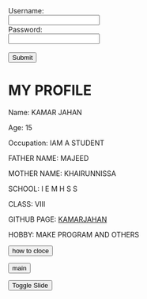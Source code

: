 







<!DOCTYPE html>

<form action="/login" method="POST" onsubmit="return checkForm(this);">
  <label for="username">Username:</label><br>
  <input type="text" id="username" name="username"><br>
  <label for="password">Password:</label><br>
  <input type="password" id="password" name="password"><br><br>
  <input type="submit" value="Submit">
</form> 

<script>
  function checkForm(form) {
    if (form.username.value == "1414" && form.password.value == "1234") {
      window.location.href = "/welcome";
      return false;
    }
    else {
      alert("Invalid username or password!");
      return false;
    }
  }
</script>




<html>
<head>
  <title>MY PROFILE</title>
</head>
<body>
  <h1>MY PROFILE</h1>
  <p>Name: KAMAR JAHAN</p>
  <p>Age: 15</p>
  <p>Occupation: IAM A STUDENT</p>
  <p>FATHER NAME: MAJEED</p>
  <p>MOTHER NAME: KHAIRUNNISSA</p>
  <p>SCHOOL: I E M H S S</p>
  <p>CLASS: VIII</p>
  <p>GITHUB PAGE: <a href="http://github.com/kamarjahan">KAMARJAHAN</a> </p>
  <p>HOBBY: MAKE PROGRAM AND OTHERS</p>
  
<button onclick="alert('<h1>Heading</h1><p>problem solves</p>')">how to cloce</button>

<button onclick="window.location.href='https://github.com/kamarjahan/kamarjahan.github.io/edit/master/main.html'">main</button>


<button id="slide-button">Toggle Slide</button>

<div id="side-slide">
  <h1>Side Slide</h1>
  <p>This is the content of the side slide.</p>
</div>


<script src="https://code.jquery.com/jquery-3.6.0.min.js"></script>

  
  
<style>
  #side-slide {
    width: 300px;
    height: 200px;
    background-color: #ddd;
    display: none;
  }
</style>

<script>
  $(document).ready(function() {
    $("#slide-button").click(function() {
      $("#side-slide").slideToggle();
    });
  });
</script>

</body>
</html>
